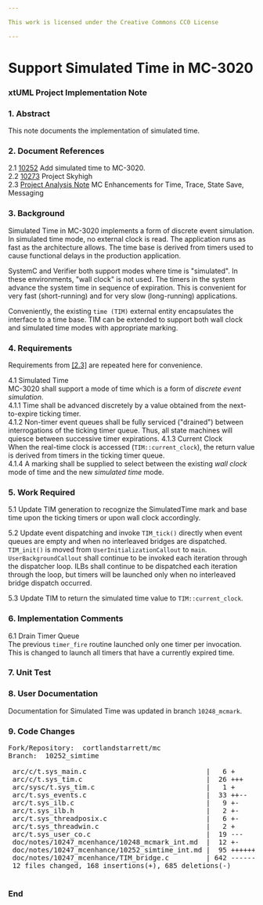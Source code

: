 ```yaml
---

This work is licensed under the Creative Commons CC0 License

---
```


# Support Simulated Time in MC-3020
### xtUML Project Implementation Note

### 1. Abstract

This note documents the implementation of simulated time.

### 2. Document References

<a id="2.1"></a>2.1 [10252](https://support.onefact.net/issues/10252) Add simulated time to MC-3020.  
<a id="2.2"></a>2.2 [10273](https://support.onefact.net/issues/10273) Project Skyhigh  
<a id="2.3"></a>2.3 [Project Analysis Note](10247_mcenhance_ant.md) MC Enhancements for Time, Trace, State Save, Messaging  

### 3. Background

Simulated Time in MC-3020 implements a form of discrete event
simulation.  In simulated time mode, no external clock is read.  The
application runs as fast as the architecture allows.  The time base is
derived from timers used to cause functional delays in the production
application.

SystemC and Verifier both support modes where time is "simulated".  In
these environments, "wall clock" is not used.  The timers in the system
advance the system time in sequence of expiration.  This is convenient for
very fast (short-running) and for very slow (long-running) applications.

Conveniently, the existing `time (TIM)` external entity encapsulates the
interface to a time base.  TIM can be extended to support both wall clock
and simulated time modes with appropriate marking.

### 4. Requirements

Requirements from [[2.3]](#2.3) are repeated here for convenience.

4.1 Simulated Time  
MC-3020 shall support a mode of time which is a form of _discrete event
simulation_.  
4.1.1 Time shall be advanced discretely by a value obtained from the
next-to-expire ticking timer.  
4.1.2 Non-timer event queues shall be fully serviced ("drained") between
interrogations of the ticking timer queue.  Thus, all state machines will
quiesce between successive timer expirations.
4.1.3 Current Clock  
When the real-time clock is accessed (`TIM::current_clock`), the return
value is derived from timers in the ticking timer queue.  
4.1.4 A marking shall be supplied to select between the existing _wall clock_
mode of time and the new _simulated time_ mode.  

### 5. Work Required

5.1 Update TIM generation to recognize the SimulatedTime mark and base time
upon the ticking timers or upon wall clock accordingly.

5.2 Update event dispatching and invoke `TIM_tick()` directly when event queues
are empty and when no interleaved bridges are dispatched.  `TIM_init()` is
moved from `UserInitializationCallout` to `main`.  `UserBackgroundCallout`
shall continue to be invoked each iteration through the dispatcher loop.  ILBs
shall continue to be dispatched each iteration through the loop, but timers
will be launched only when no interleaved bridge dispatch occurred.

5.3 Update TIM to return the simulated time value to `TIM::current_clock`.

### 6. Implementation Comments

6.1 Drain Timer Queue  
The previous `timer_fire` routine launched only one timer per invocation.
This is changed to launch all timers that have a currently expired time.

### 7. Unit Test

### 8. User Documentation

Documentation for Simulated Time was updated in branch `10248_mcmark`.

### 9. Code Changes

<pre>
Fork/Repository:  cortlandstarrett/mc
Branch:  10252_simtime

 arc/c/t.sys_main.c                             |   6 +
 arc/c/t.sys_tim.c                              |  26 +++
 arc/sysc/t.sys_tim.c                           |   1 +
 arc/t.sys_events.c                             |  33 ++--
 arc/t.sys_ilb.c                                |   9 +-
 arc/t.sys_ilb.h                                |   2 +-
 arc/t.sys_threadposix.c                        |   6 +-
 arc/t.sys_threadwin.c                          |   2 +
 arc/t.sys_user_co.c                            |  19 ---
 doc/notes/10247_mcenhance/10248_mcmark_int.md  |  12 +-
 doc/notes/10247_mcenhance/10252_simtime_int.md |  95 +++++++++++
 doc/notes/10247_mcenhance/TIM_bridge.c         | 642 ---------------------------
 12 files changed, 168 insertions(+), 685 deletions(-)

</pre>

### End

